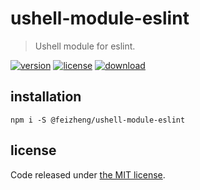 # ushell-module-eslint
> Ushell module for eslint.

[![version][version-image]][version-url]
[![license][license-image]][license-url]
[![download][download-image]][download-url]

## installation
```shell
npm i -S @feizheng/ushell-module-eslint
```


## license
Code released under [the MIT license](https://github.com/afeiship/ushell-module-eslint/blob/master/LICENSE.txt).

[version-image]: https://img.shields.io/npm/v/@feizheng/ushell-module-eslint
[version-url]: https://npmjs.org/package/@feizheng/ushell-module-eslint

[license-image]: https://img.shields.io/npm/l/@feizheng/ushell-module-eslint
[license-url]: https://github.com/afeiship/ushell-module-eslint/blob/master/LICENSE.txt

[download-image]: https://img.shields.io/npm/dm/@feizheng/ushell-module-eslint
[download-url]: https://www.npmjs.com/package/@feizheng/ushell-module-eslint
